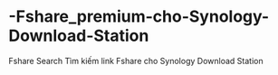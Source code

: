 # -Fshare_premium-cho-Synology-Download-Station
Fshare Search Tìm kiếm link Fshare cho Synology Download Station
